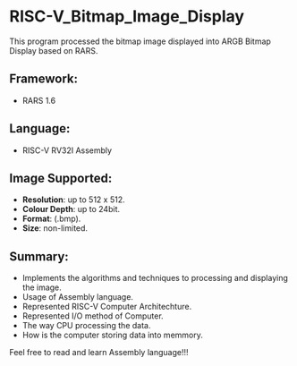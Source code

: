 # RISC-V_Bitmap_Image_Display
This program processed the bitmap image displayed into ARGB Bitmap Display based on RARS.
## Framework:
- RARS 1.6
## Language: 
- RISC-V RV32I Assembly
## Image Supported:
- **Resolution**: up to 512 x 512.
- **Colour Depth**: up to 24bit.
- **Format**: (.bmp).
- **Size**: non-limited.
## Summary:
- Implements the algorithms and techniques to processing and displaying the image.
- Usage of Assembly language.
- Represented RISC-V Computer Architechture.
- Represented I/O method of Computer.
- The way CPU processing the data.
- How is the computer storing data into memmory.

Feel free to read and learn Assembly language!!!
